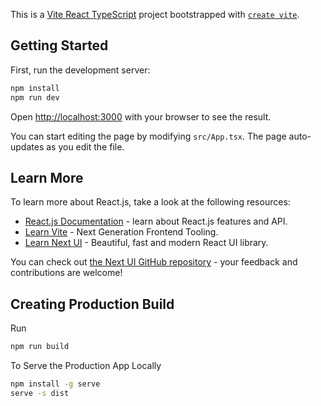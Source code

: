 This is a [Vite React TypeScript](https://reactjs.org/) project bootstrapped with [`create vite`](https://stackblitz.com/edit/vitejs-vite-9rgerc?file=index.html&terminal=dev).

## Getting Started

First, run the development server:

```bash
npm install
npm run dev
```

Open [http://localhost:3000](http://localhost:3000) with your browser to see the result.

You can start editing the page by modifying `src/App.tsx`. The page auto-updates as you edit the file.



## Learn More

To learn more about React.js, take a look at the following resources:

- [React.js Documentation](https://reactjs.org/docs/getting-started.html) - learn about React.js features and API.
- [Learn Vite](https://vitejs.dev/guide/) - Next Generation Frontend Tooling.
- [Learn Next UI](https://nextui.org/) - Beautiful, fast and modern React UI library.

You can check out [the Next UI GitHub repository](https://github.com/nextui-org/nextui) - your feedback and contributions are welcome!

## Creating Production Build

Run

```bash
npm run build
```

To Serve the Production App Locally 

```bash
npm install -g serve
serve -s dist
```